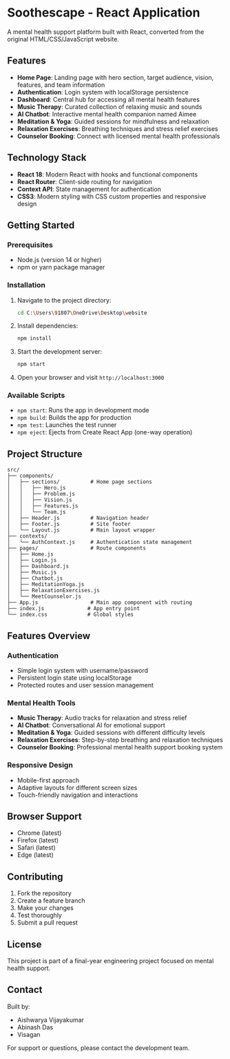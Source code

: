 # Soothescape - React Application

A mental health support platform built with React, converted from the original HTML/CSS/JavaScript website.

## Features

- **Home Page**: Landing page with hero section, target audience, vision, features, and team information
- **Authentication**: Login system with localStorage persistence
- **Dashboard**: Central hub for accessing all mental health features
- **Music Therapy**: Curated collection of relaxing music and sounds
- **AI Chatbot**: Interactive mental health companion named Aimee
- **Meditation & Yoga**: Guided sessions for mindfulness and relaxation
- **Relaxation Exercises**: Breathing techniques and stress relief exercises
- **Counselor Booking**: Connect with licensed mental health professionals

## Technology Stack

- **React 18**: Modern React with hooks and functional components
- **React Router**: Client-side routing for navigation
- **Context API**: State management for authentication
- **CSS3**: Modern styling with CSS custom properties and responsive design

## Getting Started

### Prerequisites

- Node.js (version 14 or higher)
- npm or yarn package manager

### Installation

1. Navigate to the project directory:
   ```bash
   cd C:\Users\91807\OneDrive\Desktop\website
   ```

2. Install dependencies:
   ```bash
   npm install
   ```

3. Start the development server:
   ```bash
   npm start
   ```

4. Open your browser and visit `http://localhost:3000`

### Available Scripts

- `npm start`: Runs the app in development mode
- `npm build`: Builds the app for production
- `npm test`: Launches the test runner
- `npm eject`: Ejects from Create React App (one-way operation)

## Project Structure

```
src/
├── components/
│   ├── sections/          # Home page sections
│   │   ├── Hero.js
│   │   ├── Problem.js
│   │   ├── Vision.js
│   │   ├── Features.js
│   │   └── Team.js
│   ├── Header.js          # Navigation header
│   ├── Footer.js          # Site footer
│   └── Layout.js          # Main layout wrapper
├── contexts/
│   └── AuthContext.js     # Authentication state management
├── pages/                 # Route components
│   ├── Home.js
│   ├── Login.js
│   ├── Dashboard.js
│   ├── Music.js
│   ├── Chatbot.js
│   ├── MeditationYoga.js
│   ├── RelaxationExercises.js
│   └── MeetCounselor.js
├── App.js                 # Main app component with routing
├── index.js              # App entry point
└── index.css             # Global styles
```

## Features Overview

### Authentication
- Simple login system with username/password
- Persistent login state using localStorage
- Protected routes and user session management

### Mental Health Tools
- **Music Therapy**: Audio tracks for relaxation and stress relief
- **AI Chatbot**: Conversational AI for emotional support
- **Meditation & Yoga**: Guided sessions with different difficulty levels
- **Relaxation Exercises**: Step-by-step breathing and relaxation techniques
- **Counselor Booking**: Professional mental health support booking system

### Responsive Design
- Mobile-first approach
- Adaptive layouts for different screen sizes
- Touch-friendly navigation and interactions

## Browser Support

- Chrome (latest)
- Firefox (latest)
- Safari (latest)
- Edge (latest)

## Contributing

1. Fork the repository
2. Create a feature branch
3. Make your changes
4. Test thoroughly
5. Submit a pull request

## License

This project is part of a final-year engineering project focused on mental health support.

## Contact

Built by:
- Aishwarya Vijayakumar
- Abinash Das
- Visagan

For support or questions, please contact the development team.
